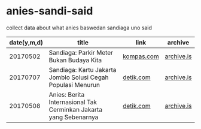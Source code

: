 # anies-sandi-said
collect data about what anies baswedan sandiaga uno said

date(y,m,d)|title|link|archive
---|---|---|---
20170502|Sandiaga: Parkir Meter Bukan Budaya Kita|[kompas.com](http://megapolitan.kompas.com/read/2017/05/02/15095151/sandiaga.parkir.meter.bukan.budaya.kita)|[archive.is](http://archive.is/s8FEQ)
20170707|Sandiaga: Kartu Jakarta Jomblo Solusi Cegah Populasi Menurun|[detik.com](https://news.detik.com/berita/d-3494604/sandiaga-kartu-jakarta-jomblo-solusi-cegah-populasi-menurun)|[archive.is](http://archive.is/Hjn0k)
20170508|Anies: Berita Internasional Tak Cerminkan Jakarta yang Sebenarnya|[detik.com](https://news.detik.com/berita/d-3494534/anies-berita-internasional-tak-cerminkan-jakarta-yang-sebenarnya)|[archive.is](https://archive.is/arEx1)
